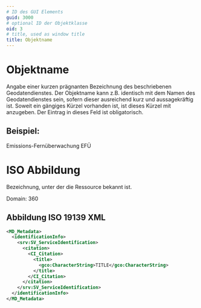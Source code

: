 ```yaml
---
# ID des GUI Elements
guid: 3000
# optional ID der Objektklasse
oid: 3
# title, used as window title
title: Objektname
---
```


# Objektname

Angabe einer kurzen prägnanten Bezeichnung des beschriebenen Geodatendienstes. Der Objektname kann z.B. identisch mit dem Namen des Geodatendienstes sein, sofern dieser ausreichend kurz und aussagekräftig ist. Soweit ein gängiges Kürzel vorhanden ist, ist dieses Kürzel mit anzugeben. Der Eintrag in dieses Feld ist obligatorisch.

## Beispiel:

Emissions-Fernüberwachung EFÜ

# ISO Abbildung

Bezeichnung, unter der die Ressource bekannt ist.

Domain: 360


## Abbildung ISO 19139 XML

```XML
<MD_Metadata>
  <identificationInfo>
    <srv:SV_ServiceIdentification>
      <citation>
        <CI_Citation>
          <title>
            <gco:CharacterString>TITLE</gco:CharacterString>
          </title>
        </CI_Citation>
      </citation>
    </srv:SV_ServiceIdentification>
  </identificationInfo>
</MD_Metadata>
```